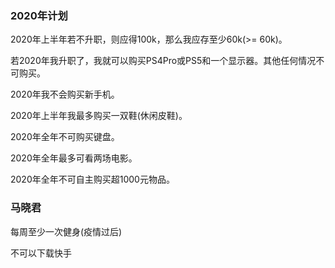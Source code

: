 ### 2020年计划
2020年上半年若不升职，则应得100k，那么我应存至少60k(>= 60k)。

若2020年我升职了，我就可以购买PS4Pro或PS5和一个显示器。其他任何情况不可购买。

2020年我不会购买新手机。

2020年上半年我最多购买一双鞋(休闲皮鞋)。

2020年全年不可购买键盘。

2020年全年最多可看两场电影。

2020年全年不可自主购买超1000元物品。

### 马晓君
每周至少一次健身(疫情过后)

不可以下载快手